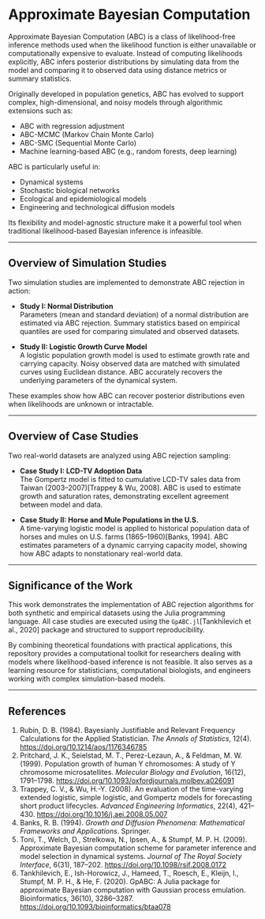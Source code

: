  # Approximate Bayesian Computation

Approximate Bayesian Computation (ABC) is a class of likelihood-free inference methods used when the likelihood function is either unavailable or computationally expensive to evaluate. Instead of computing likelihoods explicitly, ABC infers posterior distributions by simulating data from the model and comparing it to observed data using distance metrics or summary statistics.

Originally developed in population genetics, ABC has evolved to support complex, high-dimensional, and noisy models through algorithmic extensions such as:
- ABC with regression adjustment
- ABC-MCMC (Markov Chain Monte Carlo)
- ABC-SMC (Sequential Monte Carlo)
- Machine learning-based ABC (e.g., random forests, deep learning)

ABC is particularly useful in:
- Dynamical systems
- Stochastic biological networks
- Ecological and epidemiological models
- Engineering and technological diffusion models

Its flexibility and model-agnostic structure make it a powerful tool when traditional likelihood-based Bayesian inference is infeasible.

---

## Overview of Simulation Studies

Two simulation studies are implemented to demonstrate ABC rejection in action:

- **Study I: Normal Distribution**  
  Parameters (mean and standard deviation) of a normal distribution are estimated via ABC rejection. Summary statistics based on empirical quantiles are used for comparing simulated and observed datasets.

- **Study II: Logistic Growth Curve Model**  
  A logistic population growth model is used to estimate growth rate and carrying capacity. Noisy observed data are matched with simulated curves using Euclidean distance. ABC accurately recovers the underlying parameters of the dynamical system.

These examples show how ABC can recover posterior distributions even when likelihoods are unknown or intractable.

---

## Overview of Case Studies

Two real-world datasets are analyzed using ABC rejection sampling:

- **Case Study I: LCD-TV Adoption Data**  
  The Gompertz model is fitted to cumulative LCD-TV sales data from Taiwan (2003–2007)[Trappey & Wu, 2008]. ABC is used to estimate growth and saturation rates, demonstrating excellent agreement between model and data.

- **Case Study II: Horse and Mule Populations in the U.S.**  
  A time-varying logistic model is applied to historical population data of horses and mules on U.S. farms (1865–1960)[Banks, 1994]. ABC estimates parameters of a dynamic carrying capacity model, showing how ABC adapts to nonstationary real-world data.

---

## Significance of the Work

This work demonstrates the implementation of ABC rejection algorithms for both synthetic and empirical datasets using the Julia programming language. All case studies are executed using the `GpABC.jl`[Tankhilevich et al., 2020] package and structured to support reproducibility.

By combining theoretical foundations with practical applications, this repository provides a computational toolkit for researchers dealing with models where likelihood-based inference is not feasible. It also serves as a learning resource for statisticians, computational biologists, and engineers working with complex simulation-based models.

---

## References

1. Rubin, D. B. (1984). Bayesianly Justifiable and Relevant Frequency Calculations for the Applied Statistician. *The Annals of Statistics*, 12(4). https://doi.org/10.1214/aos/1176346785  
2. Pritchard, J. K., Seielstad, M. T., Perez-Lezaun, A., & Feldman, M. W. (1999). Population growth of human Y chromosomes: A study of Y chromosome microsatellites. *Molecular Biology and Evolution*, 16(12), 1791–1798. https://doi.org/10.1093/oxfordjournals.molbev.a026091  
3. Trappey, C. V., & Wu, H.-Y. (2008). An evaluation of the time-varying extended logistic, simple logistic, and Gompertz models for forecasting short product lifecycles. *Advanced Engineering Informatics*, 22(4), 421–430. https://doi.org/10.1016/j.aei.2008.05.007  
4. Banks, R. B. (1994). *Growth and Diffusion Phenomena: Mathematical Frameworks and Applications*. Springer.  
5. Toni, T., Welch, D., Strelkowa, N., Ipsen, A., & Stumpf, M. P. H. (2009). Approximate Bayesian computation scheme for parameter inference and model selection in dynamical systems. *Journal of The Royal Society Interface*, 6(31), 187–202. https://doi.org/10.1098/rsif.2008.0172
6. Tankhilevich, E., Ish-Horowicz, J., Hameed, T., Roesch, E., Kleijn, I., Stumpf, M. P. H., & He, F. (2020). GpABC: A Julia package for approximate Bayesian computation with Gaussian process emulation. Bioinformatics, 36(10), 3286–3287. https://doi.org/10.1093/bioinformatics/btaa078

